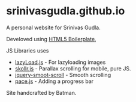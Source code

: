# srinivasgudla.github.io

A personal website for Srinivas Gudla.

Develoved using [HTML5 Boilerplate](https://html5boilerplate.com/),

JS Libraries uses
 - [lazyLoad.js](https://github.com/rgrove/lazyload/) - For lazyloading images
 - [skollr.js](https://github.com/Prinzhorn/skrollr) - Parallax scrolling for mobile, pure JS.
 - [jquery-smoot-scroll](https://github.com/kswedberg/jquery-smooth-scroll) - Smooth scrolling
 - [pace.js](https://github.com/HubSpot/pace) - Adding a progress bar
 
Site handcrafted by Batman.
